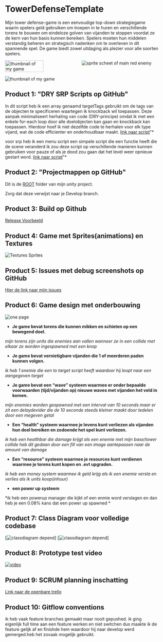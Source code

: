 # TowerDefenseTemplate
Mijn tower defense-game is een eenvoudige top-down strategiegame waarin spelers geld gebruiken om troepen in te huren en verschillende torens te bouwen om eindeloze golven van vijanden te stoppen voordat ze de kern van hun basis kunnen bereiken. Spelers moeten hun middelen verstandig beheren en strategisch nadenken om te overleven in dit spannende spel. De game biedt zowel uitdaging als plezier voor alle soorten spelers.

<div style="display:flex;">
    <img alt="thumbnail of my game" style="width:50%;" src="readmeVisuals/thumbnailgame.png"/>
    <img alt="sprite scheet of main red enemy" src="readmeVisuals/spritesheetenemy.png"/>
</div>

![thumbnail of my game](readmeVisuals/screenschotgame.JPG)



## Product 1: "DRY SRP Scripts op GitHub"


In dit script heb ik een array genaamd targetTags gebruikt om de tags van de objecten te specificeren waartegen ik knockback wil toepassen. Deze aanpak minimaliseert herhaling van code (DRY-principe) omdat ik met een enkele for-each loop door alle doelobjecten kan gaan en knockback kan toepassen. Hierdoor hoef ik niet dezelfde code te herhalen voor elk type vijand, wat de code efficienter en onderhoudbaar maakt.
[link naar script](/towerdefense/Assets/scripts/enemy/Knockback.cs)"*

voor srp heb ik een menu script
een simpele script die een functie heeft die de scene veranderd ik zou deze script op verschillende manieren kunnen gebruiken voor pauze of als je dood zou gaan dat het level weer opnieuw gestart word.
[link naar script](/towerdefense/Assets/scripts/UI/menu/menu.cs)"*


## Product 2: "Projectmappen op GitHub"
Dit is de [ROOT](/towerdefense/) folder van mijn unity project.

Zorg dat deze verwijst naar je Develop branch.

## Product 3: Build op Github

[Release Voorbeeld](https://github.com/Jamydewaalmedia/TowerDefenseTemplate/releases)

## Product 4: Game met Sprites(animations) en Textures 

![Textures Sprites](readmeVisuals/towerdefense.gif)

## Product 5: Issues met debug screenshots op GitHub 
[Hier de link naar mijn issues](https://github.com/Jamydewaalmedia/TowerDefenseTemplate/issues/)

## Product 6: Game design met onderbouwing 


![one page](readmeVisuals/onepage.png)




*  **Je game bevat torens die kunnen mikken en schieten op een bewegend doel.** 

*mijn torens zijn units die enemies aan vallen wanneer ze in een collide met elkaar ze worden ingespawned met een knop*

*  **Je game bevat vernietigbare vijanden die 1 of meerderen paden kunnen volgen.**  

*ik heb 1 enemie die een to target script heeft waardoor hij loopt naar een aangegeven target*

*  **Je game bevat een “wave” systeem waarmee er onder bepaalde voorwaarden (tijd/vijanden op) nieuwe waves met vijanden het veld in komen.**

*mijn enemies worden gespawned met een interval van 10 seconds maar er zit een delaydevider die de 10 seconde steeds kleiner maakt door tedelen door een megeven getal*

*  **Een “health” systeem waarmee je levens kunt verliezen als vijanden hun doel bereiken en zodoende het spel kunt verliezen.** 

*ik heb een healthbar die damage krijgt als een enemie met mijn base/tower collide heb dit gedaan door een fill van een image aantepassen naar de amount van damage*

*  **Een “resource” systeem waarmee je resources kunt verdienen waarmee je torens kunt kopen en .evt upgraden.**

*ik heb een money system waarmee ik geld krijg als ik een enemie versla en verlies als ik units koop(inhuur)*

*  **een power up systeem**

*ik heb een powerup manager die kijkt of een enmie word verslagen en dan heb je een 0.08% kans dat een power up spawned *



## Product 7: Class Diagram voor volledige codebase 

 [![classdiagram depend](readmeVisuals/classdiagramone.png)]
 [![classdiagram depend](readmeVisuals/classdiagramtwo.png)]
 


## Product 8: Prototype test video 
[![video](readmeVisuals/screenschotgame.JPG)](https://youtu.be/ZkOkZW0hAkw)

## Product 9: SCRUM planning inschatting 

[Link naar de openbare trello](https://trello.com/b/2ZdgNw5C/towerdefense)

## Product 10: Gitflow conventions

ik heb vaak feature branches gemaakt maar nooit gepushed.
ik ging eigenlijk full time aan een feature werken en niet switchen dus maakte ik de feature gelijk af en finishde hem waardoor hij naar develop werd gemerged.heb het zovaak mogelijk gebruikt.


